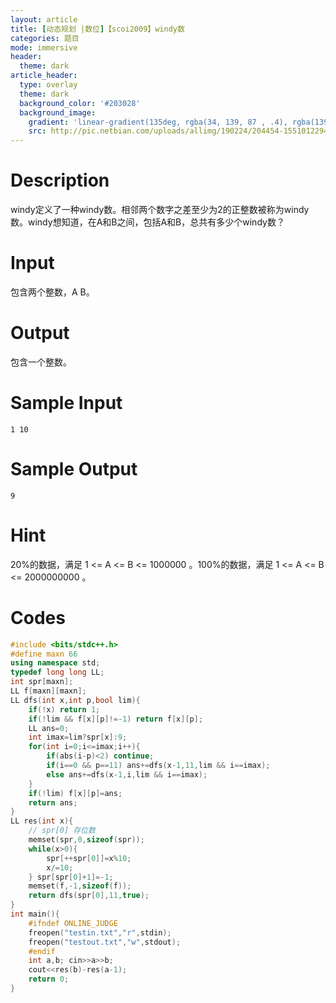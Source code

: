 ```yaml
---
layout: article
title: [动态规划 |数位]【scoi2009】windy数
categories: 题目
mode: immersive
header:
  theme: dark
article_header:
  type: overlay
  theme: dark
  background_color: '#203028'
  background_image:
    gradient: 'linear-gradient(135deg, rgba(34, 139, 87 , .4), rgba(139, 34, 139, .4))'
    src: http://pic.netbian.com/uploads/allimg/190224/204454-15510122943266.jpg
---
```


# Description
windy定义了一种windy数。相邻两个数字之差至少为2的正整数被称为windy数。windy想知道，在A和B之间，包括A和B，总共有多少个windy数？
# Input
包含两个整数，A B。
# Output
包含一个整数。
# Sample Input
```
1 10
```
# Sample Output
```
9
```
# Hint
20%的数据，满足 1 <= A <= B <= 1000000 。100%的数据，满足 1 <= A <= B <= 2000000000 。

# Codes
```cpp
#include <bits/stdc++.h>
#define maxn 66
using namespace std;
typedef long long LL;
int spr[maxn];
LL f[maxn][maxn];
LL dfs(int x,int p,bool lim){
	if(!x) return 1;
	if(!lim && f[x][p]!=-1) return f[x][p];
	LL ans=0;
	int imax=lim?spr[x]:9;
	for(int i=0;i<=imax;i++){
		if(abs(i-p)<2) continue;
		if(i==0 && p==11) ans+=dfs(x-1,11,lim && i==imax);
		else ans+=dfs(x-1,i,lim && i==imax);
	}
	if(!lim) f[x][p]=ans;
	return ans;
}
LL res(int x){
	// spr[0] 存位数 
	memset(spr,0,sizeof(spr));
	while(x>0){
		spr[++spr[0]]=x%10;
		x/=10;
	} spr[spr[0]+1]=-1;
	memset(f,-1,sizeof(f));
	return dfs(spr[0],11,true);
}
int main(){
	#ifndef ONLINE_JUDGE
	freopen("testin.txt","r",stdin);
	freopen("testout.txt","w",stdout);
	#endif
	int a,b; cin>>a>>b;
	cout<<res(b)-res(a-1);
	return 0;
}
```
